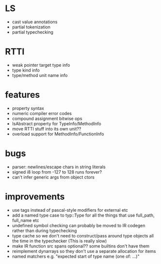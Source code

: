 # LS
* cast value annotations
* partial tokenization
* partial typechecking

# RTTI
* weak pointer target type info
* type kind info
* type/method unit name info

# features
* property syntax
* numeric compiler error codes
* compound assignment bitwise ops
* IsAbstract property for TypeInfo/MethodInfo
* move RTTI stuff into its own unit??
* overload support for MethodInfo/FunctionInfo

# bugs
* parser: newlines/escape chars in string literals
* signed i8 loop from -127 to 128 runs forever?
* can't infer generic args from object ctors

# improvements
* use tags instead of pascal-style modifiers for external etc
* add a named type case to typ::Type for all the things that use full_path, full_name etc
* undefined symbol checking can probably be moved to IR codegen rather than during typechecking 
* type cache so we don't need to construct/pass around type objects all the time in the typechecker (This is really slow)
* make IR function src spans optional?? some builtins don't have them
* reimplement dynarrays so they don't use a separate allocation for items
* named matchers e.g. "expected start of type name (one of: ...)"
